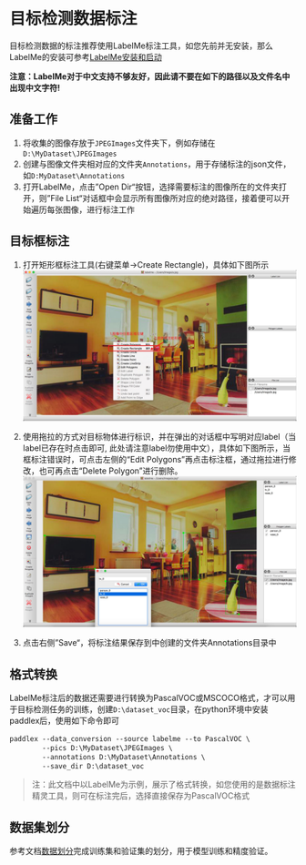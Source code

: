 # 目标检测数据标注

目标检测数据的标注推荐使用LabelMe标注工具，如您先前并无安装，那么LabelMe的安装可参考[LabelMe安装和启动](labelme.md)

**注意：LabelMe对于中文支持不够友好，因此请不要在如下的路径以及文件名中出现中文字符!**

## 准备工作  

1. 将收集的图像存放于`JPEGImages`文件夹下，例如存储在`D:\MyDataset\JPEGImages`
2. 创建与图像文件夹相对应的文件夹`Annotations`，用于存储标注的json文件，如`D:MyDataset\Annotations`
3. 打开LabelMe，点击”Open Dir“按钮，选择需要标注的图像所在的文件夹打开，则”File List“对话框中会显示所有图像所对应的绝对路径，接着便可以开始遍历每张图像，进行标注工作  

## 目标框标注  

1. 打开矩形框标注工具(右键菜单->Create Rectangle)，具体如下图所示  
![](./pics/detection1.png)

2. 使用拖拉的方式对目标物体进行标识，并在弹出的对话框中写明对应label（当label已存在时点击即可, 此处请注意label勿使用中文），具体如下图所示，当框标注错误时，可点击左侧的“Edit Polygons”再点击标注框，通过拖拉进行修改，也可再点击“Delete Polygon”进行删除。  
![](./pics/detection3.png)

3. 点击右侧”Save“，将标注结果保存到中创建的文件夹Annotations目录中

## 格式转换

LabelMe标注后的数据还需要进行转换为PascalVOC或MSCOCO格式，才可以用于目标检测任务的训练，创建`D:\dataset_voc`目录，在python环境中安装paddlex后，使用如下命令即可
```
paddlex --data_conversion --source labelme --to PascalVOC \
        --pics D:\MyDataset\JPEGImages \
        --annotations D:\MyDataset\Annotations \
        --save_dir D:\dataset_voc
```

> 注：此文档中以LabelMe为示例，展示了格式转换，如您使用的是数据标注精灵工具，则可在标注完后，选择直接保存为PascalVOC格式

## 数据集划分

参考文档[数据划分](../split.md)完成训练集和验证集的划分，用于模型训练和精度验证。
